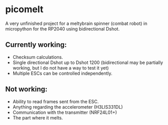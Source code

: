 # picomelt
A very unfinished project for a meltybrain spinner (combat robot) in micropython for the RP2040 using bidirectional Dshot.

Currently working:
- 
- Checksum calculations.
- Single directional Dshot up to Dshot 1200 (bidirectional may be partially working, but I do not have a way to test it yet)
- Multiple ESCs can be controlled independently.

Not working:
-
- Ability to read frames sent from the ESC.
- Anything regarding the accelerometer (H3LIS331DL)
- Communication with the transmitter (NRF24L01+)
- The part where it melts.